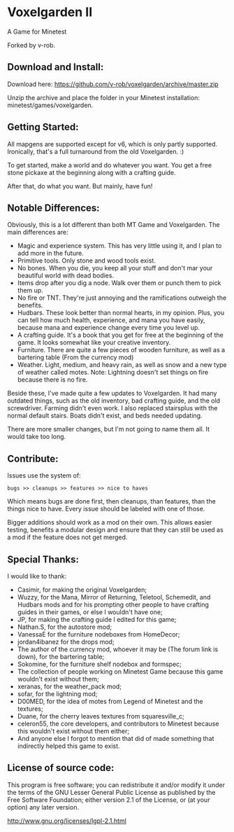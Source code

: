 Voxelgarden II
==============

A Game for Minetest

Forked by v-rob.


Download and Install:
---------------------

Download here: https://github.com/v-rob/voxelgarden/archive/master.zip

Unzip the archive and place the folder in your Minetest installation: minetest/games/voxelgarden.


Getting Started:
----------------

All mapgens are supported except for v6, which is only partly supported.  Ironically, that's a full turnaround from the old Voxelgarden. :)

To get started, make a world and do whatever you want.  You get a free stone pickaxe at the beginning along with a crafting guide.

After that, do what you want.  But mainly, have fun!


Notable Differences:
--------------------

Obviously, this is a lot different than both MT Game and Voxelgarden.  The main differences are:

- Magic and experience system.  This has very little using it, and I plan to add more in the future.
- Primitive tools.  Only stone and wood tools exist.
- No bones.  When you die, you keep all your stuff and don't mar your beautiful world with dead bodies.
- Items drop after you dig a node.  Walk over them or punch them to pick them up.
- No fire or TNT.  They're just annoying and the ramifications outweigh the benefits.
- Hudbars.  These look better than normal hearts, in my opinion.  Plus, you can tell how much health, experience, and mana you have easily, because mana and experience change every time you level up.
- A crafting guide.  It's a book that you get for free at the beginning of the game.  It looks somewhat like your creative inventory.
- Furniture.  There are quite a few pieces of wooden furniture, as well as a bartering table (From the currency mod)
- Weather.  Light, medium, and heavy rain, as well as snow and a new type of weather called motes.  Note: Lightning doesn't set things on fire because there is no fire.

Beside these, I've made quite a few updates to Voxelgarden.  It had many outdated things, such as the old inventory, bad crafting guide, and the old screwdriver.  Farming didn't even work.  I also replaced stairsplus with the normal default stairs.  Boats didn't exist, and beds needed updating.

There are more smaller changes, but I'm not going to name them all.  It would take too long.


Contribute:
-----------

Issues use the system of:

    bugs >> cleanups >> features >> nice to haves

Which means bugs are done first, then cleanups, than features, than the things nice to have. Every issue should be labeled with one of those.

Bigger additions should work as a mod on their own. This allows easier testing, benefits a modular design and ensure that they can still be used as a mod if the feature does not get merged.


Special Thanks:
---------------

I would like to thank:

- Casimir, for making the original Voxelgarden;
- Wuzzy, for the Mana, Mirror of Returning, Teletool, Schemedit, and Hudbars mods and for his prompting other people to have crafting guides in their games, or else I wouldn't have one;
- JP, for making the crafting guide I edited for this game;
- Nathan.S, for the autostore mod;
- VanessaE for the furniture nodeboxes from HomeDecor;
- jordan4ibanez for the drops mod;
- The author of the currency mod, whoever it may be (The forum link is down), for the bartering table;
- Sokomine, for the furniture shelf nodebox and formspec;
- The collection of people working on Minetest Game because this game wouldn't exist without them;
- xeranas, for the weather_pack mod;
- sofar, for the lightning mod;
- D00MED, for the idea of motes from Legend of Minetest and the textures;
- Duane, for the cherry leaves textures from squaresville_c;
- celeron55, the core developers, and contributors to Minetest because this wouldn't exist without them either;
- And anyone else I forgot to mention that did of made something that indirectly helped this game to exist.


License of source code:
-----------------------

This program is free software; you can redistribute it and/or modify
it under the terms of the GNU Lesser General Public License as published by
the Free Software Foundation; either version 2.1 of the License, or
(at your option) any later version.

http://www.gnu.org/licenses/lgpl-2.1.html
